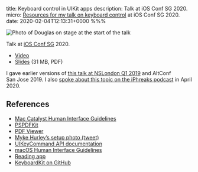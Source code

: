 title: Keyboard control in UIKit apps
description: Talk at iOS Conf SG 2020.
micro: [Resources for my talk on keyboard control]() at iOS Conf SG 2020.
date: 2020-02-04T12:13:31+0000
%%%

![Photo of Douglas on stage at the start of the talk](photo.jpg)

Talk at [iOS Conf SG](https://iosconf.sg/) 2020.

- [Video](https://www.youtube.com/watch?v=gFnhvZIoTLc)
- [Slides](https://files.douglashill.co/keyboard-control-in-uikit-apps-ios-conf-sg-2020.pdf) (31 MB, PDF)

I gave earlier versions of [this talk at NSLondon Q1 2019](https://nslondon.com/#douglas-hill-full-keyboard-control-in-ios-apps) and AltConf San Jose 2019. I also [spoke about this topic on the iPhreaks podcast](https://topenddevs.com/podcasts/iphreaks/episodes/ips-297-keyboard-controls-with-douglas-hill) in April 2020.

## References

- [Mac Catalyst Human Interface Guidelines](https://developer.apple.com/design/human-interface-guidelines/ios/overview/ipad-apps-for-mac/)
- [PSPDFKit](https://pspdfkit.com/)
- [PDF Viewer](https://pdfviewer.io/)
- [Myke Hurley’s setup photo (tweet)](https://twitter.com/imyke/status/1214193153051418624)
- [UIKeyCommand API documentation](https://developer.apple.com/documentation/uikit/uikeycommand)
- [macOS Human Interface Guidelines](https://developer.apple.com/design/human-interface-guidelines/macos/overview/themes/)
- [Reading app](/reading-app/)
- [KeyboardKit on GitHub](https://github.com/douglashill/KeyboardKit)
